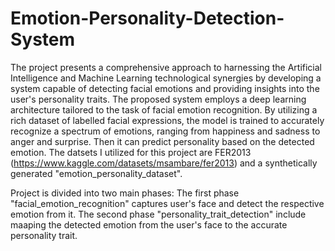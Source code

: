 # Emotion-Personality-Detection-System
The project presents a comprehensive approach to harnessing the Artificial Intelligence and Machine Learning  technological synergies by developing a system capable of detecting facial emotions and providing insights into the user's personality traits. The proposed system employs a deep learning architecture tailored to the task of facial emotion recognition. By utilizing a rich dataset of labelled facial expressions, the model is trained to accurately recognize a spectrum of emotions, ranging from happiness and sadness to anger and surprise. Then it can predict personality based on the detected emotion.
The datsets I utilized for this project are FER2013 (https://www.kaggle.com/datasets/msambare/fer2013) and a synthetically generated "emotion_personality_dataset".

Project is divided into two main phases: The first phase "facial_emotion_recognition" captures user's face and detect the respective emotion from it. The second phase "personality_trait_detection" include maaping the detected emotion from the user's face to the accurate personality trait.
